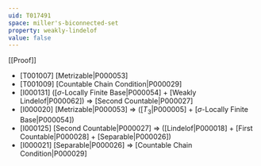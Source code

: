 ```yaml
---
uid: T017491
space: miller's-biconnected-set
property: weakly-lindelof
value: false
---
```

[[Proof]]

* [T001007] [Metrizable|P000053]
* [T001009] [Countable Chain Condition|P000029]
* [I000131] ([$\sigma$-Locally Finite Base|P000054] + [Weakly Lindelof|P000062]) => [Second Countable|P000027]
* [I000020] [Metrizable|P000053] => ([$T_3$|P000005] + [$\sigma$-Locally Finite Base|P000054])
* [I000125] [Second Countable|P000027] => ([Lindelof|P000018] + [First Countable|P000028] + [Separable|P000026])
* [I000021] [Separable|P000026] => [Countable Chain Condition|P000029]

